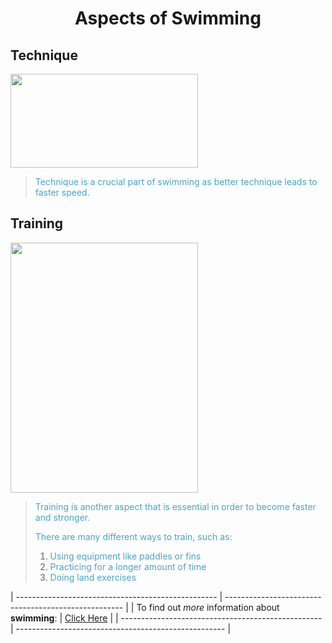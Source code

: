
# <center> Aspects of Swimming </center>

## Technique
<img src="https://d32ydbgkw6ghe6.cloudfront.net/production/uploads/cover_images/dcb1c8ce2677774579e854d473897f11ec4c/i1080x475.jpg" width="300" height="150">

> <font color="#4ba3c7"> Technique is a crucial part of swimming as better technique leads to faster speed. </font>

## Training
<img src="http://cen.acs.org/content/dam/cen/94/31/09431-cover-openercxd.jpg" width="300" height="400">

> <font color="#4ba3c7"> Training is another aspect that is essential in order to become faster and stronger. </font>
> 
> 
> <font color="#4ba3c7"> There are many different ways to train, such as: </font>
> 1. <font color="#4ba3c7"> Using equipment like paddles or fins </font>
> 2. <font color="#4ba3c7"> Practicing for a longer amount of time </font>
> 3. <font color="#4ba3c7"> Doing land exercises </font>


| -------------------------------------------------- | ---------------------------------------------------- |
| To find out *more* information about **swimming**: | [Click Here](https://en.wikipedia.org/wiki/Swimming) |
| -------------------------------------------------- | ---------------------------------------------------- |
